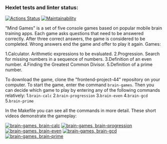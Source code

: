 ### Hexlet tests and linter status:

[![Actions Status](https://github.com/csmcgrl/frontend-project-44/workflows/hexlet-check/badge.svg)](https://github.com/csmcgrl/frontend-project-44/actions)
[![Maintainability](https://api.codeclimate.com/v1/badges/e25cbb7ada390bb9af7a/maintainability)](https://codeclimate.com/github/csmcgrl/frontend-project-44/maintainability)

"Mind Games" is a set of five console games based on popular mobile brain training apps. Each game asks questions that need to be answered correctly. After three correct answers, the game is considered to be completed. Wrong answers end the game and offer to play it again. Games:

1.Calculator. Arithmetic expressions to be evaluated.
2.Progression. Search for missing numbers in a sequence of numbers.
3.Definition of an even number.
4.Finding the Greatest Common Divisor.
5.Definition of a prime number.

To download the game, clone the "frontend-project-44" repository on your computer. To start the game, enter the command `brain-games`. Then you can decide which game to play by entering any of the following commands relatively: 1.`brain-calc` 2.`brain-progression` 3.`brain-even` 4.`brain-gcd` 5.`brain-prime`

In the Makefile you can see all the commands in more detail.
These short videos demonstrate the gameplay:

[![brain-games, brain-calc](https://asciinema.org/a/14.png)](https://asciinema.org/a/570664)
[![brain-games, brain-progression](https://asciinema.org/a/14.png)](https://asciinema.org/a/570666)
[![brain-games, brain-even](https://asciinema.org/a/14.png)](https://asciinema.org/a/570667)
[![brain-games, brain-gcd](https://asciinema.org/a/14.png)](https://asciinema.org/a/570670)
[![brain-games, brain-prime](https://asciinema.org/a/14.png)](https://asciinema.org/a/570673)
